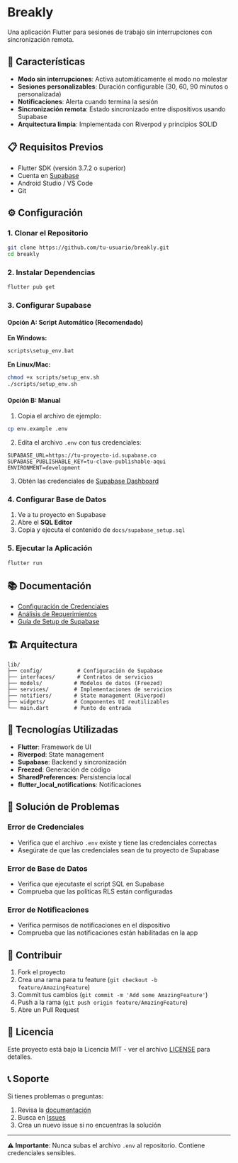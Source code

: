 # Breakly

Una aplicación Flutter para sesiones de trabajo sin interrupciones con sincronización remota.

## 🚀 Características

- **Modo sin interrupciones**: Activa automáticamente el modo no molestar
- **Sesiones personalizables**: Duración configurable (30, 60, 90 minutos o personalizada)
- **Notificaciones**: Alerta cuando termina la sesión
- **Sincronización remota**: Estado sincronizado entre dispositivos usando Supabase
- **Arquitectura limpia**: Implementada con Riverpod y principios SOLID

## 📋 Requisitos Previos

- Flutter SDK (versión 3.7.2 o superior)
- Cuenta en [Supabase](https://supabase.com)
- Android Studio / VS Code
- Git

## ⚙️ Configuración

### 1. Clonar el Repositorio

```bash
git clone https://github.com/tu-usuario/breakly.git
cd breakly
```

### 2. Instalar Dependencias

```bash
flutter pub get
```

### 3. Configurar Supabase

#### Opción A: Script Automático (Recomendado)

**En Windows:**
```bash
scripts\setup_env.bat
```

**En Linux/Mac:**
```bash
chmod +x scripts/setup_env.sh
./scripts/setup_env.sh
```

#### Opción B: Manual

1. Copia el archivo de ejemplo:
```bash
cp env.example .env
```

2. Edita el archivo `.env` con tus credenciales:
```env
SUPABASE_URL=https://tu-proyecto-id.supabase.co
SUPABASE_PUBLISHABLE_KEY=tu-clave-publishable-aqui
ENVIRONMENT=development
```

3. Obtén las credenciales de [Supabase Dashboard](https://supabase.com/dashboard)

### 4. Configurar Base de Datos

1. Ve a tu proyecto en Supabase
2. Abre el **SQL Editor**
3. Copia y ejecuta el contenido de `docs/supabase_setup.sql`

### 5. Ejecutar la Aplicación

```bash
flutter run
```

## 📚 Documentación

- [Configuración de Credenciales](docs/supabase_credentials_setup.md)
- [Análisis de Requerimientos](docs/requirements_analysis.md)
- [Guía de Setup de Supabase](docs/supabase_setup_guide.md)

## 🏗️ Arquitectura

```
lib/
├── config/           # Configuración de Supabase
├── interfaces/       # Contratos de servicios
├── models/          # Modelos de datos (Freezed)
├── services/        # Implementaciones de servicios
├── notifiers/       # State management (Riverpod)
├── widgets/         # Componentes UI reutilizables
└── main.dart        # Punto de entrada
```

## 🔧 Tecnologías Utilizadas

- **Flutter**: Framework de UI
- **Riverpod**: State management
- **Supabase**: Backend y sincronización
- **Freezed**: Generación de código
- **SharedPreferences**: Persistencia local
- **flutter_local_notifications**: Notificaciones

## 🚨 Solución de Problemas

### Error de Credenciales
- Verifica que el archivo `.env` existe y tiene las credenciales correctas
- Asegúrate de que las credenciales sean de tu proyecto de Supabase

### Error de Base de Datos
- Verifica que ejecutaste el script SQL en Supabase
- Comprueba que las políticas RLS están configuradas

### Error de Notificaciones
- Verifica permisos de notificaciones en el dispositivo
- Comprueba que las notificaciones están habilitadas en la app

## 🤝 Contribuir

1. Fork el proyecto
2. Crea una rama para tu feature (`git checkout -b feature/AmazingFeature`)
3. Commit tus cambios (`git commit -m 'Add some AmazingFeature'`)
4. Push a la rama (`git push origin feature/AmazingFeature`)
5. Abre un Pull Request

## 📄 Licencia

Este proyecto está bajo la Licencia MIT - ver el archivo [LICENSE](LICENSE) para detalles.

## 📞 Soporte

Si tienes problemas o preguntas:

1. Revisa la [documentación](docs/)
2. Busca en [Issues](https://github.com/tu-usuario/breakly/issues)
3. Crea un nuevo issue si no encuentras la solución

---

**⚠️ Importante**: Nunca subas el archivo `.env` al repositorio. Contiene credenciales sensibles.
